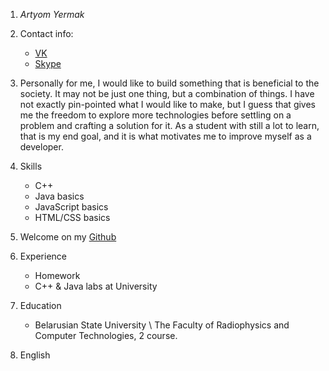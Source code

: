 1. *Artyom Yermak*
2. Contact info:
     * [VK](https://vk.com/id165283018) 
     * [Skype](https://join.skype.com/invite/aDIwFBwZIsMb)
3. Personally for me, I would like to build something that is beneficial to the society. It may not be just one thing, but a combination of things. I have not exactly pin-pointed what I would like to make, but I guess that gives me the freedom to explore more technologies before settling on a problem and crafting a solution for it. As a student with still a lot to learn, that is my end goal, and it is what motivates me to improve myself as a developer.
4. Skills
     * C++
     * Java basics 
     * JavaScript basics
     * HTML/CSS  basics
5. Welcome on my [Github](https://github.com/Artierm)
6. Experience 
     * Homework 
     * C++ & Java labs at University
7. Education 
     * Belarusian State University \ The Faculty of Radiophysics and Computer Technologies, 2 course.

8. English      

